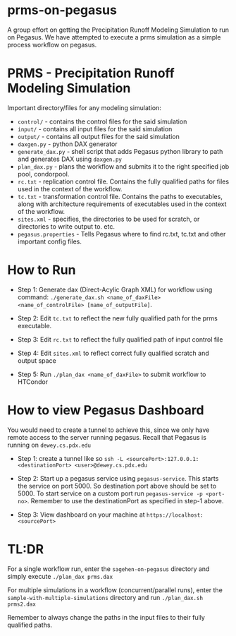 # prms-on-pegasus
A group effort on getting the Precipitation Runoff Modeling Simulation to run on Pegasus. We have attempted to execute a prms simulation as a simple process workflow on pegasus.

# PRMS - Precipitation Runoff Modeling Simulation
Important directory/files for any modeling simulation:
- `control/`		- contains the control files for the said simulation
- `input/`		- contains all input files for the said simulation
- `output/`		- contains all output files for the said simulation
- `daxgen.py`		- python DAX generator
- `generate_dax.py`	- shell script that adds Pegasus python library to path and generates DAX using `daxgen.py`
- `plan_dax.py`		- plans the workflow and submits it to the right specified job pool, condorpool.
- `rc.txt`		- replication control file. Contains the fully qualified paths for files used in the context of the workflow.
- `tc.txt`		- transformation control file. Contains the paths to executables, along with architecture requirements of executables used in the context of the workflow.
- `sites.xml`		- specifies, the directories to be used for scratch, or directories to write output to. etc.
- `pegasus.properties`	- Tells Pegasus where to find rc.txt, tc.txt and other important config files.

# How to Run
- Step 1:
  Generate dax (Direct-Acylic Graph XML) for workflow using command: `./generate_dax.sh <name_of_daxFile> <name_of_controlFile> [name_of_outputFile]`.

- Step 2:
  Edit `tc.txt` to reflect the new fully qualified path for the prms executable.

- Step 3:
  Edit `rc.txt` to reflect the fully qualified path of input control file

- Step 4:
  Edit `sites.xml` to reflect correct fully qualified scratch and output space

- Step 5:
  Run `./plan_dax <name_of_daxFile>` to submit workflow to HTCondor

# How to view Pegasus Dashboard
You would need to create a tunnel to achieve this, since we only have remote access to the server running pegasus. Recall that Pegasus is running on `dewey.cs.pdx.edu`

- Step 1:
  create a tunnel like so `ssh -L <sourcePort>:127.0.0.1:<destinationPort> <user>@dewey.cs.pdx.edu`

- Step 2:
  Start up a pegasus service using `pegasus-service`. This starts the service on port 5000. So destination port above should be set to 5000. 
  To start service on a custom port run `pegasus-service -p <port-no>`. Remember to use the destinationPort as specified in step-1 above.

- Step 3:
  View dashboard on your machine at `https://localhost:<sourcePort>` 

# TL:DR
For a single workflow run, enter the `sagehen-on-pegasus` directory and simply execute `./plan_dax prms.dax`

For multiple simulations in a workflow (concurrent/parallel runs), enter the `sample-with-multiple-simulations` directory and run `./plan_dax.sh prms2.dax`

Remember to always change the paths in the input files to their fully qualified paths.
